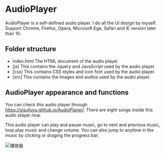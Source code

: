# AudioPlayer
AudioPlayer is a self-defined audio player. I do all the UI design by myself. Support Chrome, Firefox, Opera, Microsoft Ege, Safari and IE version later than 10.

## Folder structure

* index.html The HTML document of the audio player.
* [js]  This contains the Jquery and JavaScript used by the audio player.
* [css] This contains CSS styles and icon font used by the audio player. 
* [src] This contains the images and audios used by the audio player.

## AudioPlayer appearance and functions 
You can check this audio player through https://sisufuyu.github.io/AudioPlayer/. There are eight songs inside this audio player now.

This audio player can play and pause music, go to next and previous music, loop play music and change volume. You can also jump to anytime in the music by clicking or draging the progress bar.

![播放器](https://user-images.githubusercontent.com/20355911/117214888-12993780-ae06-11eb-9839-ba952a4f2b37.PNG)


